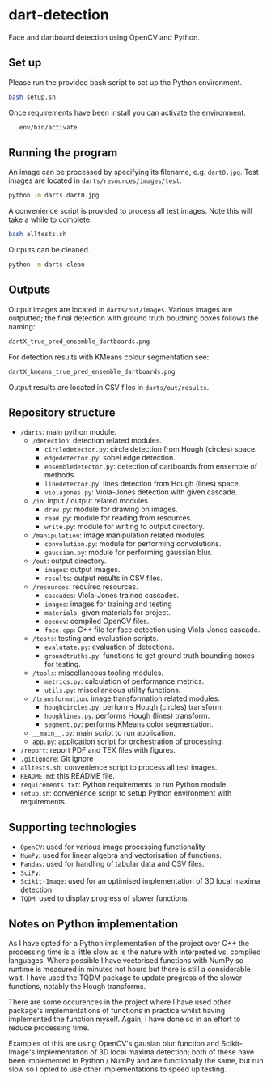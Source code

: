 # dart-detection

Face and dartboard detection using OpenCV and Python.

## Set up

Please run the provided bash script to set up the Python environment.

```bash
bash setup.sh
```

Once requirements have been install you can activate the environment.

```bash
. .env/bin/activate
```

## Running the program

An image can be processed by specifying its filename, e.g. `dart0.jpg`. Test images are located in `darts/resources/images/test`.

```bash
python -m darts dart0.jpg
```

A convenience script is provided to process all test images. Note this will take a while to complete.

```bash
bash alltests.sh
```

Outputs can be cleaned.

```bash
python -m darts clean
```

## Outputs

Output images are located in `darts/out/images`. Various images are outputted; the final detection with ground truth boudning boxes follows the naming:

```bash
dartX_true_pred_ensemble_dartboards.png
```

For detection results with KMeans colour segmentation see:

```bash
dartX_kmeans_true_pred_ensemble_dartboards.png
```

Output results are located in CSV files in `darts/out/results`.

## Repository structure

- `/darts`: main python module.
  - `/detection`: detection related modules.
    - `circledetector.py`: circle detection from Hough (circles) space.
    - `edgedetector.py`: sobel edge detection.
    - `ensembledetector.py`: detection of dartboards from ensemble of methods.
    - `linedetector.py`: lines detection from Hough (lines) space.
    - `violajones.py`: Viola-Jones detection with given cascade.
  - `/io`: input / output related modules.
    - `draw.py`: module for drawing on images.
    - `read.py`: module for reading from resources.
    - `write.py`: module for writing to output directory.
  - `/manipulation`: image manipulation related modules.
    - `convolution.py`: module for performing convolutions.
    - `gaussian.py`: module for performing gaussian blur.
  - `/out`: output directory.
    - `images`: output images.
    - `results`: output results in CSV files.
  - `/resources`: required resources.
    - `cascades`: Viola-Jones trained cascades.
    - `images`: images for training and testing
    - `materials`: given materials for project.
    - `opencv`: compiled OpenCV files.
    - `face.cpp`: C++ file for face detection using Viola-Jones cascade.
  - `/tests`: testing and evaluation scripts.
    - `evalutate.py`: evaluation of detections.
    - `groundtruths.py`: functions to get ground truth bounding boxes for testing.  
  - `/tools`: miscellaneous tooling modules.
    - `metrics.py`: calculation of performance metrics.
    - `utils.py`: miscellaneous utility functions.
  - `/transformation`: image transformation related modules.
    - `houghcircles.py`: performs Hough (circles) transform.
    - `houghlines.py`: performs Hough (lines) transform.
    - `segment.py`: performs KMeans color segmentation.
  - `__main__.py`: main script to run application.
  - `app.py`: application script for orchestration of processing.
- `/report`: report PDF and TEX files with figures.
- `.gitignore`: Git ignore
- `alltests.sh`: convenience script to process all test images.
- `README.md`: this README file.
- `requirements.txt`: Python requirements to run Python module.
- `setup.sh`: convenience script to setup Python environment with requirements.

## Supporting technologies

- `OpenCV`: used for various image processing functionality
- `NumPy`: used for linear algebra and vectorisation of functions.
- `Pandas`: used for handling of tabular data and CSV files.
- `SciPy`: 
- `Scikit-Image`: used for an optimised implementation of 3D local maxima detection.
- `TQDM`: used to display progress of slower functions.

## Notes on Python implementation

As I have opted for a Python implementation of the project over C++ the processing time is a little slow as is the nature with interpreted vs. compiled languages. Where possible I have vectorised functions with NumPy so runtime is measured in minutes not hours but there is still a considerable wait. I have used the TQDM package to update progress of the slower functions, notably the Hough transforms.

There are some occurences in the project where I have used other package's implementations of functions in practice whilst having implemented the function myself. Again, I have done so in an effort to reduce processing time. 

Examples of this are using OpenCV's gausian blur function and Scikit-Image's implementation of 3D local maxima detection; both of these have been implemented in Python / NumPy and are functionally the same, but run slow so I opted to use other implementations to speed up testing.
